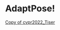 # AdaptPose!
[Copy of cvpr2022_Tiser](https://user-images.githubusercontent.com/55782887/170481993-6cf078d2-1961-47fc-bfea-19101ae4d846.svg)
